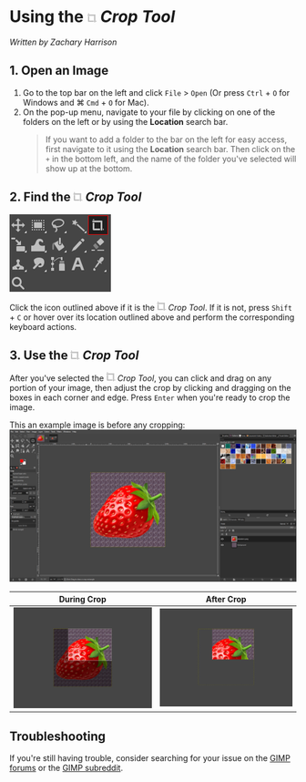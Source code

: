 # Using the ![CropTool.png](../images/CropTool.png) *Crop Tool*

*Written by Zachary Harrison*

## 1. Open an Image

1. Go to the top bar on the left and click `File` > `Open` (Or press `Ctrl` + `O` for Windows and ⌘ `Cmd` + `O` for Mac). 
2. On the pop-up menu, navigate to your file by clicking on one of the folders on the left or by using the **Location** search bar.
    > If you want to add a folder to the bar on the left for easy access, first navigate to it using the **Location** search bar. Then click on the `+` in the bottom left, and the name of the folder you've selected will show up at the bottom.

## 2. Find the ![CropTool.png](../images/CropTool.png) *Crop Tool*

![FindingCropTool.png](../images/FindingCropTool.png)

Click the icon outlined above if it is the ![CropTool.png](../images/CropTool.png) *Crop Tool*. If it is not, press `Shift` + `C` or hover over its location outlined above and perform the corresponding keyboard actions. 

## 3. Use the ![CropTool.png](../images/CropTool.png) *Crop Tool*

After you've selected the ![CropTool.png](../images/CropTool.png) *Crop Tool*, you can click and drag on any portion of your image, then adjust the crop by clicking and dragging on the boxes in each corner and edge. Press `Enter` when you're ready to crop the image.

This an example image is before any cropping:
<br /> ![CropToolBeforeCrop.png](../images/CropToolBeforeCrop.png)

| During Crop | After Crop |
|:---:|:---:|
| ![CropToolDuringCrop.png](../images/CropToolDuringCrop.png) | ![CropToolAfterCrop.png](../images/CropToolAfterCrop.png) |

## Troubleshooting

If you're still having trouble, consider searching for your issue on the [GIMP forums](https://www.gimp-forum.net/) or the [GIMP subreddit](https://www.reddit.com/r/GIMP/).